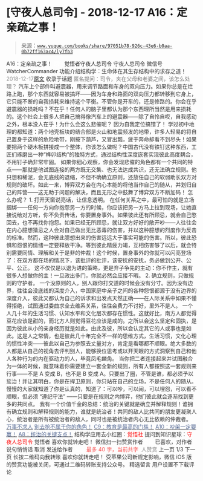 # [守夜人总司令] - 2018-12-17 A16：定亲疏之事！

> 来源：[`www.yuque.com/books/share/97051b78-926c-43e6-b0aa-0b72ff163ac4/ly7fb3`](https://www.yuque.com/books/share/97051b78-926c-43e6-b0aa-0b72ff163ac4/ly7fb3)

<ne-p id="520f42f3293818f927861ebbd5b15da4_p_0" data-lake-id="520f42f3293818f927861ebbd5b15da4_p_0"><ne-text id="u14d101b4" style="color: rgb(51, 51, 51);">A16：定亲疏之事！</ne-text></ne-p> <ne-p id="522e4242a77562c3b65bdb2da6133422" data-lake-id="522e4242a77562c3b65bdb2da6133422"><ne-text id="ucc3d2a00" ne-fontsize="12" style="color: rgb(255, 255, 255);">原创</ne-text><ne-text id="ue0169f80" ne-fontsize="14">觉悟者</ne-text><ne-text id="u54518b96" ne-fontsize="14">守夜人总司令</ne-text></ne-p> <ne-p id="834d41ff992b09c916c4472b9e4ffac7" data-lake-id="834d41ff992b09c916c4472b9e4ffac7"><ne-text id="ubde49379" ne-fontsize="14" ne-bold="true" style="color: rgb(51, 51, 51);">守夜人总司令</ne-text></ne-p> <ne-p id="3820f09052df4a5a834ac55495fa419c" data-lake-id="3820f09052df4a5a834ac55495fa419c"><ne-text id="ua1490c55" ne-fontsize="14" style="color: rgb(51, 51, 51);">微信号</ne-text><ne-text id="u52fa1c5f" ne-fontsize="14" style="color: rgb(51, 51, 51);">WatcherCommander</ne-text></ne-p> <ne-p id="7469e9de2559ba50c2ce07f0944facbe" data-lake-id="7469e9de2559ba50c2ce07f0944facbe"><ne-text id="u6970fbf3" ne-fontsize="14" style="color: rgb(51, 51, 51);">功能介绍</ne-text><ne-text id="u11c1d1ff" ne-fontsize="14" style="color: rgb(51, 51, 51);">结构学：生命体在其生存结构中的求存之道！</ne-text></ne-p> <ne-p id="3902bec0f72ad8e2b22411d7cf5998f0" data-lake-id="3902bec0f72ad8e2b22411d7cf5998f0"><ne-text id="u46ad4595" style="color: rgb(140, 140, 140);">2018-12-17</ne-text>[<ne-text id="uf63f6ec4" ne-fontsize="14">原文</ne-text>](https://mp.weixin.qq.com/s?__biz=MzAxNDk1NjI2Mw==&mid=2247484128&idx=1&sn=3033df224aef2fb6bc478d887bd436a4&chksm=9b8a2168acfda87e04bfa63b83f0e0b253ad90b5bcaa31a9f52831cd389c2fb06b1e423149ff&scene=27#wechat_redirect&cpage=441)</ne-p> <ne-p id="420b23e9e16d04a28570e1bf0807b76a" data-lake-id="420b23e9e16d04a28570e1bf0807b76a"><ne-text id="u854df884" style="color: rgb(51, 51, 51);">收录于话题</ne-text></ne-p> <ne-p id="c614277a02e2fb7131351eda57250ab9" data-lake-id="c614277a02e2fb7131351eda57250ab9"><ne-text id="u33e95aa3" ne-fontsize="14" style="color: rgb(122, 122, 122);">匿名提问：司令，夹在父母和老婆之间，该怎么处理？</ne-text></ne-p> <ne-p id="18a009baa3d7888e3db22875cbbb9f6d" data-lake-id="18a009baa3d7888e3db22875cbbb9f6d"><ne-text id="u7fe46ee7" style="color: rgb(51, 51, 51);">汽车上个部件叫避震器，用来调节路面和车身的双向压力。如果你总是在烂路上跑，那个东西就容易被搞坏——因为车身和路面的双向压力都转移到它身上，它只能不断的自我损耗来维持这个平衡。不管你是开车的，还是修路的。你会在乎避震器的损耗吗？不在乎！任何人的脑子里都认为那个东西理所当然是用来损耗的。这个社会上很多人把自己搞得像汽车上的避震器——除了自怜自哎，自我感动之外，根本没人在乎！为什么会这么悲催呢？ 因为自我定位搞错了！</ne-text></ne-p> <ne-p id="22eed3461b0feebe5313b9f49d2a64e3" data-lake-id="22eed3461b0feebe5313b9f49d2a64e3"><ne-text id="ua38a268a" style="color: rgb(51, 51, 51);">学过初中地理的都知道：两个地壳板块的结合部是火山和地震频发的地带，许多人轻易的将自己置身于这样的危险地带，刚按下葫芦，又冒出瓢，疲于奔命却看不到尽头！如果要把两个硬木板拼接成一个整体，你该怎么做呢？中国古代没有铁钉这种东西，工匠们琢磨出一种“榫卯结构”的独特方式，通过结构性深度嵌套实现彼此高度耦合，不用钉子确非常牢固。</ne-text></ne-p> <ne-p id="0ebdccfd02ad19c32081927c3c1dc8cb" data-lake-id="0ebdccfd02ad19c32081927c3c1dc8cb"><ne-text id="u4ef77904" ne-bold="true" style="color: rgb(51, 51, 51);">如果你细心观察，你会发现悲催的角色都有一个共同的特点——那就是他试图连接的两方既无交集、也无法达成共识，还无法确立规则。他只想和稀泥，会无底线的退缩，不但不确确立原则，还放任自己的软弱助长双方对规则的破坏。</ne-text><ne-text id="ufd71bc58" style="color: rgb(51, 51, 51);">如此一来，博弈双方会在内心本能的将他当作自己的随从，并划归自己的阵营——这无助于问题的解决，而且无形之中鼓舞了博弈双方不断加码！</ne-text></ne-p> <ne-p id="74aa3a420bef973be869ada26f9bbb33" data-lake-id="74aa3a420bef973be869ada26f9bbb33"><ne-text id="uef992b36" style="color: rgb(51, 51, 51);">怎么办呢？</ne-text></ne-p> <ne-p id="333cc0c6855ec326f9059aa343dd24cc" data-lake-id="333cc0c6855ec326f9059aa343dd24cc"><ne-text id="u7f91d156" style="color: rgb(51, 51, 51);">1\. 打开天窗说亮话，让信息透明。</ne-text></ne-p> <ne-p id="b6826592e797ba2ee1b8c4c698a66f58" data-lake-id="b6826592e797ba2ee1b8c4c698a66f58"><ne-text id="u25ed7b3e" style="color: rgb(51, 51, 51);">在任何关系之中，最可怕的就是立场捆绑——任何一方向你抱怨另一方的时候，你应该把另一方马上拉到现场，让她直接说给对方听，你不负责传话，你要置身事外。如果彼此还有所顾忌，就会自己憋回去，也不再找你抱怨。如果已经无所顾忌，就让双方好好的敞开吵——人往往会在内心臆想猜忌之人会对自己做出无比恶毒的伤害，并以这种臆想的烈度作为反击的标准。然而，这种彼此臆想出来的伤害远远大于事实可能的伤害。所以，彼此恐惧和怨恨的情绪一定要释放干净。等到彼此精疲力竭，互相伤害够了以后，就会特别需要同情、理解和关于是非的仲裁！这个时候，置身事外的你就可以闪亮登场了：在双方都在场的情况下，该批评的批评，该安抚的安抚，务必做到公开、公平、公正。</ne-text></ne-p> <ne-p id="ad9ead57bf3c6fd130bdc728adcfe01b" data-lake-id="ad9ead57bf3c6fd130bdc728adcfe01b"><ne-text id="uf8c328d5" style="color: rgb(51, 51, 51);">这不仅仅是以退为进的策略，更是弃子争先的主动：</ne-text><ne-text id="u3d4bf6ef" ne-bold="true" style="color: rgb(51, 51, 51);">你不作主，就有很多人想做你的主！一旦政出多门，你就必然会应接不暇。</ne-text></ne-p> <ne-p id="5eb273476bee948e43294f0d4ffb2fba" data-lake-id="5eb273476bee948e43294f0d4ffb2fba"><ne-text id="u431a067f" style="color: rgb(51, 51, 51);">2\. 确立规则，只做规则的守护者。</ne-text></ne-p> <ne-p id="936309ccebc6730c2ee116f8e21ac9de" data-lake-id="936309ccebc6730c2ee116f8e21ac9de"><ne-text id="ufaea342d" style="color: rgb(51, 51, 51);">一个没原则的人，别人跟你打交道的时候会没有分寸。因为没有边界，往往会没底线的深度介入，</ne-text><ne-text id="u69a8387c" ne-bold="true" style="color: rgb(51, 51, 51);">中国家庭中亲子之间的各种怨恨都源于没有边界的深度介入，彼此又都认为自己的诉求和出发点天然正确</ne-text><ne-text id="uc7cab636" style="color: rgb(51, 51, 51);">——在人际关系中如果不懂得拒绝，试图通过委曲求全去维系关系，往往会费力不讨好，里外不是人。</ne-text></ne-p> <ne-p id="30eed0c932c8c1584325ad23a62e719b" data-lake-id="30eed0c932c8c1584325ad23a62e719b"><ne-text id="u19a35188" style="color: rgb(51, 51, 51);">一个人几十年的生活习惯、认知水平和文化层次都存在惯性。这就好比，南方人都觉得豆花应该是甜的，而北方人则觉得豆花应该是咸的。之所以会这么坚定和固执，是因为彼此从小的亲身经历就是如此。由此及彼，所以会认定其它的人或事也是如此。这是人之常情，也是彼此几十年完全不一样的思维方式，生活习惯，文化心理的惯性冲突——彼此以自己为参照去丈量对方，肯定是看哪都不顺眼。绝大多数的人都是从自己的视角去评判别人，能够换位思考或以开天眼的方式洞察到自己和他人各种行为的内在驱动力的人，毕竟凤毛麟角。</ne-text></ne-p> <ne-p id="1ece82ffacd71d63f3d84d8dba756318" data-lake-id="1ece82ffacd71d63f3d84d8dba756318"><ne-text id="u0ebfb066" style="color: rgb(51, 51, 51);">当你把二者连接起来并试图融合为一体的时候，就意味着你需要建立一套全新的规则，所有人都按照这一套规则来行事——不是 A 变成 B，也不是 B 变成 A。只要出了圈，不管是谁，都必须予以惩治！并让其明白，你是在捍卫原则，你只站在自己的立场，不是任何人的随从。慢慢的大家就知道了你是认真的，知道了：可以吵，可以闹，可以埋怨，可以看不顺眼，但必须 “遵纪守法” ——只要是在规则之内博弈，他们彼此就会逐渐找到更多的共同点。</ne-text></ne-p> <ne-p id="a65379fcd09f818071e8ecd57e2c7b92" data-lake-id="a65379fcd09f818071e8ecd57e2c7b92"><ne-text id="u0ddb6fd6" style="color: rgb(51, 51, 51);">我有一个价值千金的总结：</ne-text><ne-text id="uc813656d" ne-bold="true" style="color: rgb(51, 51, 51);">统治的关键就是确立并解释规则！谁拥有确立规则和解释规则的能力，谁就是统治者！共同的敌人比共同的朋友更凝聚人心，统治者是所有被统治者的敌人，同时也是被统治者内心无比依赖的仲裁者。</ne-text></ne-p> <ne-p id="8d38176437eef9c728ad38bb6f034fcb" data-lake-id="8d38176437eef9c728ad38bb6f034fcb">[<ne-text id="uf35ba161" ne-fontsize="14" style="color: rgb(87, 107, 149);">万事不求人</ne-text>](http://mp.weixin.qq.com/s?__biz=MzAxNDk1NjI2Mw==&mid=2247483965&idx=1&sn=772d13791947ee6f32e5f0e66c084937&chksm=9b8a21b5acfda8a359a3292f1903c922302541f40601566167e13463062503a24f8f36a66c08&scene=21#wechat_redirect)</ne-p> <ne-p id="50ecef6b29b18d3684b28655b290ddbb" data-lake-id="50ecef6b29b18d3684b28655b290ddbb">[<ne-text id="u0709f22a" ne-fontsize="14" style="color: rgb(87, 107, 149);">别去抢不属于你的角色！</ne-text>](http://mp.weixin.qq.com/s?__biz=MzAxNDk1NjI2Mw==&mid=2247484029&idx=1&sn=4468cd35b5dfa71d932a601ed59da256&chksm=9b8a21f5acfda8e3589b3a23804ac9705e847572f02165212389830fd9ee6f9226e709dac4a5&scene=21#wechat_redirect)</ne-p> <ne-p id="9ccf06a64011a09ef19e9cbd3435af13" data-lake-id="9ccf06a64011a09ef19e9cbd3435af13">[<ne-text id="ua9c230c4" ne-fontsize="14" style="color: rgb(87, 107, 149);">C9：教育是最高的门槛！</ne-text>](http://mp.weixin.qq.com/s?__biz=MzAxNDk1NjI2Mw==&mid=2247484066&idx=1&sn=e394d22ec0f989b141fd07650d135f0d&chksm=9b8a212aacfda83c7391343fb6def9c792717291512ef0f31934f472d9ad68416579489f571f&scene=21#wechat_redirect)</ne-p> <ne-p id="d3e8766c11a1af892d4d77cab7772057" data-lake-id="d3e8766c11a1af892d4d77cab7772057">[<ne-text id="udc9573ce" ne-fontsize="14" style="color: rgb(87, 107, 149);">A10：吵架一定要赢！</ne-text>](http://mp.weixin.qq.com/s?__biz=MzAxNDk1NjI2Mw==&mid=2247484003&idx=1&sn=22ae8f8ff6c46632e7aca5291053d7fc&chksm=9b8a21ebacfda8fd92f8c5175bc8f2d4a47c338b6a09b1e42cae7660e9c0306c8fc72229761f&scene=21#wechat_redirect)</ne-p> <ne-p id="d047937a8299ecf4f47ef1f240ff3e90" data-lake-id="d047937a8299ecf4f47ef1f240ff3e90">[<ne-text id="u77d68096" ne-fontsize="14" style="color: rgb(87, 107, 149);">A8：统治的关键支点！</ne-text>](http://mp.weixin.qq.com/s?__biz=MzAxNDk1NjI2Mw==&mid=2247483996&idx=1&sn=c9bc4ea308424074eddfdf68020fc602&chksm=9b8a21d4acfda8c2902216f0de9989ce3d22d440efe7c3bdcc29724308c95969cb124ed257f5&scene=21#wechat_redirect)</ne-p> <ne-p id="bd0aca97f35e0f2402cf8b88f0eb2e91" data-lake-id="bd0aca97f35e0f2402cf8b88f0eb2e91"><ne-text id="u56a4176c" ne-bold="true" style="color: rgb(51, 51, 51);">结构学应用去小红圈：</ne-text><ne-text id="u5ee959de" ne-bold="true" style="color: rgb(255, 0, 0);">觉悟社</ne-text></ne-p> <ne-p id="0478c86c7b20830485894893cec4031b" data-lake-id="0478c86c7b20830485894893cec4031b"><ne-text id="u6369426e" ne-bold="true" style="color: rgb(51, 51, 51);">提问到知识星球：</ne-text><ne-text id="u598f36b2" ne-bold="true" style="color: rgb(255, 0, 0);">守夜人总司令</ne-text></ne-p>  <ne-p id="666060118ef74b34ed7d0d9415341591" data-lake-id="666060118ef74b34ed7d0d9415341591"><ne-card data-card-name="image" data-card-type="inline" id="Qs8tK" data-event-boundary="card" style="color: rgb(51, 51, 51);"><ne-p id="b4cfb1365a5b07c54fc994a48ffd3728" data-lake-id="b4cfb1365a5b07c54fc994a48ffd3728"><ne-text id="u5a3df321" style="color: rgb(51, 51, 51);">觉悟者</ne-text></ne-p> <ne-p id="5ef9599e829fc7d11178feebcdb76eca" data-lake-id="5ef9599e829fc7d11178feebcdb76eca"><ne-text id="ubd64a045" style="color: rgb(51, 51, 51);">喜欢你就转走吧！</ne-text></ne-p> <ne-p id="81254b42af0d163715874a5442997270" data-lake-id="81254b42af0d163715874a5442997270"><ne-text id="u41244a6c" ne-bold="true" style="color: rgb(51, 51, 51);">微信扫一扫赞赏作者</ne-text><ne-text id="u7283e2dc" ne-bold="true" style="color: rgb(255, 255, 255);">赞赏</ne-text></ne-p> <ne-p id="473c0bc38c0887af2547e941a07c0cbe" data-lake-id="473c0bc38c0887af2547e941a07c0cbe"><ne-text id="ue630cd77" style="color: rgb(51, 51, 51);">已喜欢，</ne-text><ne-text id="uf44a4182">对作者说句悄悄话</ne-text></ne-p> <ne-p id="9afd9d82b3556ab2068f01a7a0c1c96b" data-lake-id="9afd9d82b3556ab2068f01a7a0c1c96b"><ne-text id="uce8f6edf" style="color: rgb(51, 51, 51);">取消</ne-text></ne-p> <ne-p id="2d5a4eda211d576397425774dc747fa2" data-lake-id="2d5a4eda211d576397425774dc747fa2"><ne-text id="u44707d46" ne-fontsize="14" ne-bold="true" style="color: rgb(51, 51, 51);">发送给作者</ne-text></ne-p> <ne-p id="c0676e0ebcf1ac1cd97d6ab9bc4fa7aa" data-lake-id="c0676e0ebcf1ac1cd97d6ab9bc4fa7aa"><ne-text id="u19d28061" ne-bold="true" style="color: rgb(255, 255, 255);">发送</ne-text></ne-p> <ne-p id="5aa5caf69a94223367cc66d5e66627bf" data-lake-id="5aa5caf69a94223367cc66d5e66627bf"><ne-text id="ud89f9d52" ne-fontsize="13" style="color: rgb(250, 81, 81);">最多 40 字，当前共字</ne-text></ne-p> <ne-p id="d358d14f8a10526aba069512ebe83f70" data-lake-id="d358d14f8a10526aba069512ebe83f70"><ne-text id="u23dd2102" style="color: rgb(136, 136, 136);"> 人赞赏</ne-text></ne-p> <ne-p id="1ec4274240a74c8087881db59db158cc" data-lake-id="1ec4274240a74c8087881db59db158cc"><ne-text id="u612c4211" style="color: rgb(51, 51, 51);">上一页</ne-text> <ne-text id="u7272fba6">1</ne-text><ne-text id="u0e004c7c" style="color: rgb(51, 51, 51);">/3 下一页</ne-text></ne-p> <ne-p id="f3c178cb562fc9e4fa677765e2f37ba1" data-lake-id="f3c178cb562fc9e4fa677765e2f37ba1"><ne-text id="u38f58d06" style="color: rgb(51, 51, 51);">长按二维码向我转账</ne-text></ne-p> <ne-p id="71db1e6c02df666d8cd1800c56d1f23f" data-lake-id="71db1e6c02df666d8cd1800c56d1f23f"><ne-text id="u0dc29526" style="color: rgb(51, 51, 51);">喜欢你就转走吧！</ne-text></ne-p> <ne-p id="7b7086a903f9f8ef8d000b8685d08c0a" data-lake-id="7b7086a903f9f8ef8d000b8685d08c0a"><ne-text id="ue5c478e7" style="color: rgb(51, 51, 51);">受苹果公司新规定影响，微信 iOS 版的赞赏功能被关闭，可通过二维码转账支持公众号。</ne-text></ne-p> <ne-h3 id="mPnaQ" data-lake-id="mPnaQ"><ne-heading-ext><ne-heading-anchor></ne-heading-anchor><ne-heading-fold></ne-heading-fold></ne-heading-ext><ne-heading-content><ne-text id="u856010b8" ne-fontsize="16" style="color: rgb(51, 51, 51);">精选留言</ne-text></ne-heading-content></ne-h3> <ne-p id="d91c58b827054d3a8d507f37fb500bd7" data-lake-id="d91c58b827054d3a8d507f37fb500bd7"><ne-text id="u45c910fb" style="color: rgb(51, 51, 51);">用户设置不下载评论</ne-text></ne-p></ne-card></ne-p>